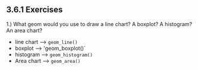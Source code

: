 ## 3.6.1 Exercises

1.) What geom would you use to draw a line chart? A boxplot? A histogram? An area chart?
* line chart  --> `geom_line()`
* boxplot --> 'geom_boxplot()`
* histogram --> `geom_histogram()`
* Area chart --> `geom_area()`
